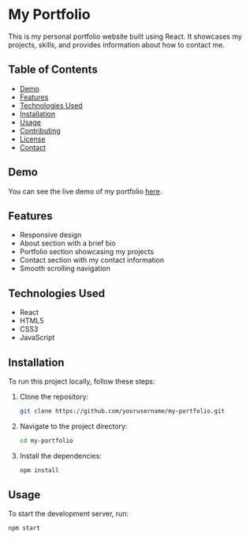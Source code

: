 # My Portfolio

This is my personal portfolio website built using React. It showcases my projects, skills, and provides information about how to contact me.

## Table of Contents

- [Demo](#demo)
- [Features](#features)
- [Technologies Used](#technologies-used)
- [Installation](#installation)
- [Usage](#usage)
- [Contributing](#contributing)
- [License](#license)
- [Contact](#contact)

## Demo

You can see the live demo of my portfolio [here](http://your-portfolio-url.com).

## Features

- Responsive design
- About section with a brief bio
- Portfolio section showcasing my projects
- Contact section with my contact information
- Smooth scrolling navigation

## Technologies Used

- React
- HTML5
- CSS3
- JavaScript

## Installation

To run this project locally, follow these steps:

1. Clone the repository:
    ```bash
    git clone https://github.com/yourusername/my-portfolio.git
    ```

2. Navigate to the project directory:
    ```bash
    cd my-portfolio
    ```

3. Install the dependencies:
    ```bash
    npm install
    ```

## Usage

To start the development server, run:
```bash
npm start
